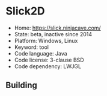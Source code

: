 # Slick2D

- Home: https://slick.ninjacave.com/
- State: beta, inactive since 2014
- Platform: Windows, Linux
- Keyword: tool
- Code language: Java
- Code license: 3-clause BSD
- Code dependency: LWJGL

## Building

